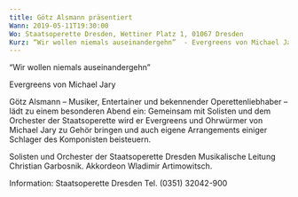 ```yaml
---
title: Götz Alsmann präsentiert
Wann: 2019-05-11T19:30:00
Wo: Staatsoperette Dresden, Wettiner Platz 1, 01067 Dresden
Kurz: “Wir wollen niemals auseinandergehn”  - Evergreens von Michael Jary - Solisten und Orchester der Staatsoperette Dresden - Musikalische Leitung Christian Garbosnik. -  Akkordeon Wladimir Artimowitsch.
---
```


“Wir wollen niemals auseinandergehn” 

Evergreens von Michael Jary

Götz Alsmann – Musiker, Entertainer und bekennender Operettenliebhaber – lädt zu einem besonderen Abend ein: Gemeinsam mit Solisten und dem Orchester der Staatsoperette wird er Evergreens und Ohrwürmer von Michael Jary zu Gehör bringen und auch eigene Arrangements einiger Schlager des Komponisten beisteuern. 

Solisten und Orchester der Staatsoperette Dresden
Musikalische Leitung Christian Garbosnik.
 Akkordeon Wladimir Artimowitsch.


Information: 
Staatsoperette Dresden
Tel. (0351) 32042-900